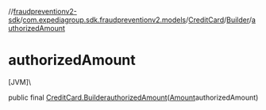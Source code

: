 //[fraudpreventionv2-sdk](../../../../index.md)/[com.expediagroup.sdk.fraudpreventionv2.models](../../index.md)/[CreditCard](../index.md)/[Builder](index.md)/[authorizedAmount](authorized-amount.md)

# authorizedAmount

[JVM]\

public final [CreditCard.Builder](index.md)[authorizedAmount](authorized-amount.md)([Amount](../../-amount/index.md)authorizedAmount)
